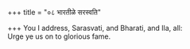 +++
title = "०८ भारतीळे सरस्वति"

+++
You I address, Sarasvati, and Bharati, and Ila, all:  
     Urge ye us on to glorious fame.